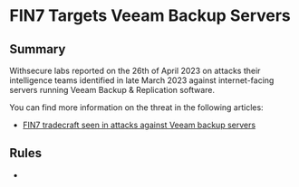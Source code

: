 # FIN7 Targets Veeam Backup Servers

## Summary

Withsecure labs reported on the 26th of April 2023 on attacks their intelligence teams identified in late March 2023 against internet-facing servers running Veeam Backup & Replication software.

You can find more information on the threat in the following articles:

- [FIN7 tradecraft seen in attacks against Veeam backup servers](https://labs.withsecure.com/publications/fin7-target-veeam-servers)

## Rules

- 